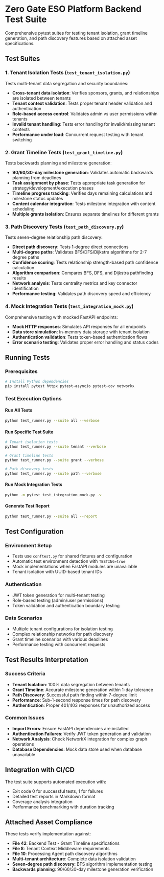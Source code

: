 # Zero Gate ESO Platform Backend Test Suite

Comprehensive pytest suites for testing tenant isolation, grant timeline generation, and path discovery features based on attached asset specifications.

## Test Suites

### 1. Tenant Isolation Tests (`test_tenant_isolation.py`)
Tests multi-tenant data segregation and security boundaries:
- **Cross-tenant data isolation**: Verifies sponsors, grants, and relationships are isolated between tenants
- **Tenant context validation**: Tests proper tenant header validation and authentication
- **Role-based access control**: Validates admin vs user permissions within tenants
- **Invalid tenant handling**: Tests error handling for invalid/missing tenant contexts
- **Performance under load**: Concurrent request testing with tenant switching

### 2. Grant Timeline Tests (`test_grant_timeline.py`)
Tests backwards planning and milestone generation:
- **90/60/30-day milestone generation**: Validates automatic backwards planning from deadlines
- **Task assignment by phase**: Tests appropriate task generation for strategy/development/execution phases
- **Timeline progress tracking**: Verifies days remaining calculations and milestone status updates
- **Content calendar integration**: Tests milestone integration with content scheduling
- **Multiple grants isolation**: Ensures separate timelines for different grants

### 3. Path Discovery Tests (`test_path_discovery.py`)
Tests seven-degree relationship path discovery:
- **Direct path discovery**: Tests 1-degree direct connections
- **Multi-degree paths**: Validates BFS/DFS/Dijkstra algorithms for 2-7 degree paths
- **Confidence scoring**: Tests relationship strength-based path confidence calculation
- **Algorithm comparison**: Compares BFS, DFS, and Dijkstra pathfinding results
- **Network analysis**: Tests centrality metrics and key connector identification
- **Performance testing**: Validates path discovery speed and efficiency

### 4. Mock Integration Tests (`test_integration_mock.py`)
Comprehensive testing with mocked FastAPI endpoints:
- **Mock HTTP responses**: Simulates API responses for all endpoints
- **Data store simulation**: In-memory data storage with tenant isolation
- **Authentication validation**: Tests token-based authentication flows
- **Error scenario testing**: Validates proper error handling and status codes

## Running Tests

### Prerequisites
```bash
# Install Python dependencies
pip install pytest httpx pytest-asyncio pytest-cov networkx
```

### Test Execution Options

#### Run All Tests
```bash
python test_runner.py --suite all --verbose
```

#### Run Specific Test Suite
```bash
# Tenant isolation tests
python test_runner.py --suite tenant --verbose

# Grant timeline tests  
python test_runner.py --suite grant --verbose

# Path discovery tests
python test_runner.py --suite path --verbose
```

#### Run Mock Integration Tests
```bash
python -m pytest test_integration_mock.py -v
```

#### Generate Test Report
```bash
python test_runner.py --suite all --report
```

## Test Configuration

### Environment Setup
- Tests use `conftest.py` for shared fixtures and configuration
- Automatic test environment detection with `TESTING=true`
- Mock implementations when FastAPI modules are unavailable
- Tenant isolation with UUID-based tenant IDs

### Authentication
- JWT token generation for multi-tenant testing
- Role-based testing (admin/user permissions)
- Token validation and authentication boundary testing

### Data Scenarios
- Multiple tenant configurations for isolation testing
- Complex relationship networks for path discovery
- Grant timeline scenarios with various deadlines
- Performance testing with concurrent requests

## Test Results Interpretation

### Success Criteria
- **Tenant Isolation**: 100% data segregation between tenants
- **Grant Timeline**: Accurate milestone generation within 1-day tolerance
- **Path Discovery**: Successful path finding within 7-degree limit
- **Performance**: Sub-1-second response times for path discovery
- **Authentication**: Proper 401/403 responses for unauthorized access

### Common Issues
- **Import Errors**: Ensure FastAPI dependencies are installed
- **Authentication Failures**: Verify JWT token generation and validation
- **Network Analysis**: Check NetworkX integration for complex graph operations
- **Database Dependencies**: Mock data store used when database unavailable

## Integration with CI/CD

The test suite supports automated execution with:
- Exit code 0 for successful tests, 1 for failures
- Detailed test reports in Markdown format
- Coverage analysis integration
- Performance benchmarking with duration tracking

## Attached Asset Compliance

These tests verify implementation against:
- **File 42**: Backend Test - Grant Timeline specifications
- **File 8**: Tenant Context Middleware requirements  
- **File 10**: Processing Agent path discovery algorithms
- **Multi-tenant architecture**: Complete data isolation validation
- **Seven-degree path discovery**: BFS algorithm implementation testing
- **Backwards planning**: 90/60/30-day milestone generation verification